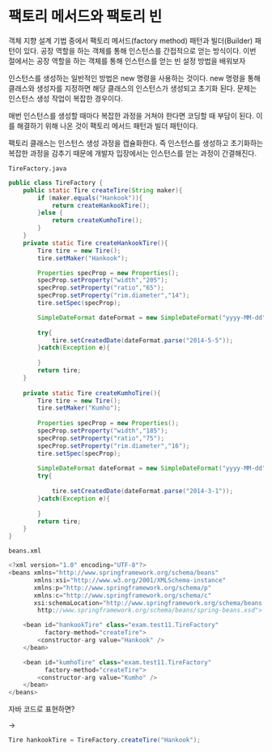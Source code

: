 # 팩토리 메서드와 팩토리 빈

객체 지향 설계 기법 중에서 팩토리 메서드(factory method) 패턴과
빌더(Builder) 패턴이 있다. 공장 역할을 하는 객체를 통해
인스턴스를 간접적으로 얻는 방식이다. 이번 절에서는 공장 역할을
하는 객체를 통해 인스턴스를 얻는 빈 설정 방법을 배워보자


인스턴스를 생성하는 일반적인 방법은 new 명령을 사용하는 것이다.
new 명령을 통해 클래스와 생성자를 지정하면 해당 클래스의 인스턴스가 
생성되고 초기화 된다. 문제는 인스턴스 생성 작업이 복잡한 경우이다.

매번 인스턴스를 생성할 때마다 복잡한 과정을 거쳐야 한다면 코딩할 때
부담이 된다. 이를 해결하기 위해 나온 것이 팩토리 메서드 패턴과
빌더 패턴이다.

팩토리 클래스는 인스턴스 생성 과정을 캡슐화한다. 즉 인스턴스를 생성하고
초기화하는 복잡한 과정을 감추기 때문에 개발자 입장에서는
인스턴스를 얻는 과정이 간결해진다. 

`TireFactory.java`

```java
public class TireFactory {
    public static Tire createTire(String maker){
        if (maker.equals("Hankook")){
            return createHankookTire();
        }else {
            return createKumhoTire();
        }
    }
    private static Tire createHankookTire(){
        Tire tire = new Tire();
        tire.setMaker("Hankook");

        Properties specProp = new Properties();
        specProp.setProperty("width","205");
        specProp.setProperty("ratio","65");
        specProp.setProperty("rim.diameter","14");
        tire.setSpec(specProp);

        SimpleDateFormat dateFormat = new SimpleDateFormat("yyyy-MM-dd");
        
        try{
            tire.setCreatedDate(dateFormat.parse("2014-5-5"));
        }catch(Exception e){
        
        }
        return tire;
    }
    
    private static Tire createKumhoTire(){
        Tire tire = new Tire();
        tire.setMaker("Kumho");
        
        Properties specProp = new Properties();
        specProp.setProperty("width","185");
        specProp.setProperty("ratio","75");
        specProp.setProperty("rim.diameter","16");
        tire.setSpec(specProp);
        
        SimpleDateFormat dateFormat = new SimpleDateFormat("yyyy-MM-dd");
        try{
        
            tire.setCreatedDate(dateFormat.parse("2014-3-1"));
        }catch(Exception e){
        
        }
        return tire;
    }
}

```

`beans.xml`

```java
<?xml version="1.0" encoding="UTF-8"?>
<beans xmlns="http://www.springframework.org/schema/beans"
       xmlns:xsi="http://www.w3.org/2001/XMLSchema-instance"
       xmlns:p="http://www.springframework.org/schema/p"
       xmlns:c="http://www.springframework.org/schema/c"
       xsi:schemaLocation="http://www.springframework.org/schema/beans
        http://www.springframework.org/schema/beans/spring-beans.xsd">

    <bean id="hankookTire" class="exam.test11.TireFactory"
          factory-method="createTire">
        <constructor-arg value="Hankook" />
    </bean>

    <bean id="kumhoTire" class="exam.test11.TireFactory"
          factory-method="createTire">
        <constructor-arg value="Kumho" />
    </bean>
</beans>
```

<bean id="hankookTire" class="exam.test11.TireFactory"
factory-method="createTire">
<constructor-arg value="Hankook" />
</bean>

자바 코드로 표현하면?

->
```java
Tire hankookTire = TireFactory.createTire("Hankook");
```